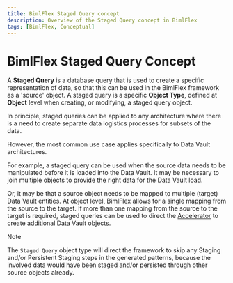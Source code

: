 ```yaml
---
title: BimlFlex Staged Query concept
description: Overview of the Staged Query concept in BimlFlex
tags: [BimlFlex, Conceptual]
---
```

# BimlFlex Staged Query Concept

A **Staged Query** is a database query that is used to create a specific representation of data, so that this can be used in the BimlFlex framework as a 'source' object. A staged query is a specific **Object Type**, defined at **Object** level when creating, or modifying, a staged query object.

In principle, staged queries can be applied to any architecture where there is a need to create separate data logistics processes for subsets of the data.

However, the most common use case applies specifically to Data Vault architectures.

For example, a staged query can be used when the source data needs to be manipulated before it is loaded into the Data Vault. It may be necessary to join multiple objects to provide the right data for the Data Vault load.

Or, it may be that a source object needs to be mapped to multiple (target) Data Vault entities. At object level, BimlFlex allows for a single mapping from the source to the target. If more than one mapping from the source to the target is required, staged queries can be used to direct the [Accelerator](bimlflex-data-vault-accelerator) to create additional Data Vault objects.

>[!NOTE]
> The `Staged Query` object type will direct the framework to skip any Staging and/or Persistent Staging steps in the generated patterns, because the involved data would have been staged and/or persisted through other source objects already.